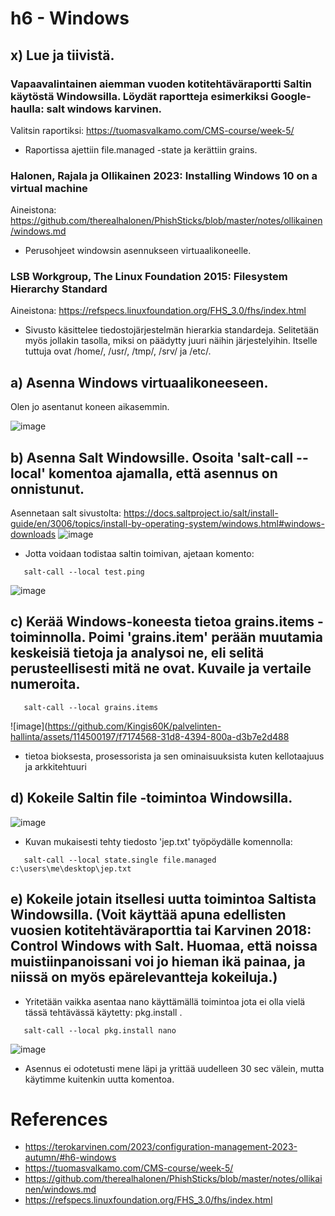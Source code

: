 # h6 - Windows

## x) Lue ja tiivistä.

### Vapaavalintainen aiemman vuoden kotitehtäväraportti Saltin käytöstä Windowsilla. Löydät raportteja esimerkiksi Google-haulla: salt windows karvinen.
Valitsin raportiksi: https://tuomasvalkamo.com/CMS-course/week-5/
- Raportissa ajettiin file.managed -state ja kerättiin grains.

### Halonen, Rajala ja Ollikainen 2023: Installing Windows 10 on a virtual machine
Aineistona: https://github.com/therealhalonen/PhishSticks/blob/master/notes/ollikainen/windows.md
- Perusohjeet windowsin asennukseen virtuaalikoneelle.

### LSB Workgroup, The Linux Foundation 2015: Filesystem Hierarchy Standard
Aineistona: https://refspecs.linuxfoundation.org/FHS_3.0/fhs/index.html
- Sivusto käsittelee tiedostojärjestelmän hierarkia standardeja. Selitetään myös jollakin tasolla, miksi on päädytty juuri näihin järjestelyihin. Itselle tuttuja ovat /home/, /usr/, /tmp/, /srv/ ja /etc/.

## a) Asenna Windows virtuaalikoneeseen.
Olen jo asentanut koneen aikasemmin.

![image](https://github.com/Kingis60K/palvelinten-hallinta/assets/114500197/482d61a4-2f1b-4a89-a27d-2a39088bd801)

## b) Asenna Salt Windowsille. Osoita 'salt-call --local' komentoa ajamalla, että asennus on onnistunut.
Asennetaan salt sivustolta: https://docs.saltproject.io/salt/install-guide/en/3006/topics/install-by-operating-system/windows.html#windows-downloads
![image](https://github.com/Kingis60K/palvelinten-hallinta/assets/114500197/ba666586-9034-402d-827f-cb505522bf22)

- Jotta voidaan todistaa saltin toimivan, ajetaan komento:
 ```
    salt-call --local test.ping
  ```
![image](https://github.com/Kingis60K/palvelinten-hallinta/assets/114500197/0e989aa7-bca7-4114-af8f-4c41259ac67f)

## c) Kerää Windows-koneesta tietoa grains.items -toiminnolla. Poimi 'grains.item' perään muutamia keskeisiä tietoja ja analysoi ne, eli selitä perusteellisesti mitä ne ovat. Kuvaile ja vertaile numeroita.
 ```
    salt-call --local grains.items
  ```

![image](https://github.com/Kingis60K/palvelinten-hallinta/assets/114500197/f7174568-31d8-4394-800a-d3b7e2d488

- tietoa bioksesta, prosessorista ja sen ominaisuuksista kuten kellotaajuus ja arkkitehtuuri

## d) Kokeile Saltin file -toimintoa Windowsilla.

![image](https://github.com/Kingis60K/palvelinten-hallinta/assets/114500197/57dff9b9-a9fb-4db0-8090-dc15c007ed11)

- Kuvan mukaisesti tehty tiedosto 'jep.txt' työpöydälle komennolla:
 ```
    salt-call --local state.single file.managed c:\users\me\desktop\jep.txt
  ```

## e) Kokeile jotain itsellesi uutta toimintoa Saltista Windowsilla. (Voit käyttää apuna edellisten vuosien kotitehtäväraporttia tai Karvinen 2018: Control Windows with Salt. Huomaa, että noissa muistiinpanoissani voi jo hieman ikä painaa, ja niissä on myös epärelevantteja kokeiluja.)

- Yritetään vaikka asentaa nano käyttämällä toimintoa jota ei olla vielä tässä tehtävässä käytetty: pkg.install .
 ```
    salt-call --local pkg.install nano
  ```

![image](https://github.com/Kingis60K/palvelinten-hallinta/assets/114500197/e3724ecc-cd92-4f81-baf6-daeb7f0436b3)

- Asennus ei odotetusti mene läpi ja yrittää uudelleen 30 sec välein, mutta käytimme kuitenkin uutta komentoa.

# References
- https://terokarvinen.com/2023/configuration-management-2023-autumn/#h6-windows
- https://tuomasvalkamo.com/CMS-course/week-5/
- https://github.com/therealhalonen/PhishSticks/blob/master/notes/ollikainen/windows.md
- https://refspecs.linuxfoundation.org/FHS_3.0/fhs/index.html
